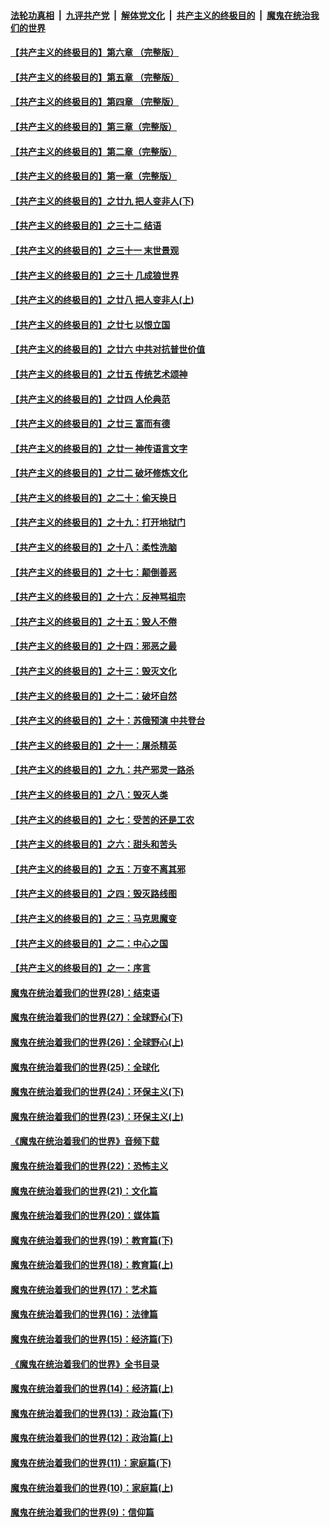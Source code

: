 ####  [法轮功真相](../../../../basic/blob/master/README.md?t=05081231) &nbsp;|&nbsp; [九评共产党](../../../../9ping.md/blob/master/README.md?t=05081231) &nbsp;|&nbsp; [解体党文化](../../../../jtdwh.md/blob/master/README.md?t=05081231)  &nbsp;|&nbsp; [共产主义的终极目的](../../../../gczydzjmd.md/blob/master/README.md?t=05081231) &nbsp;|&nbsp; [魔鬼在统治我们的世界](../../../../mgztzwmdsj.md/blob/master/README.md?t=05081231) 

#### [【共产主义的终极目的】第六章 （完整版）](../pages/nsc422/n11428913.md?t=05081231) 

#### [【共产主义的终极目的】第五章 （完整版）](../pages/nsc422/n11428912.md?t=05081231) 

#### [【共产主义的终极目的】第四章 （完整版）](../pages/nsc422/n11428907.md?t=05081231) 

#### [【共产主义的终极目的】第三章（完整版）](../pages/nsc422/n11428848.md?t=05081231) 

#### [【共产主义的终极目的】第二章（完整版）](../pages/nsc422/n11428831.md?t=05081231) 

#### [【共产主义的终极目的】第一章（完整版）](../pages/nsc422/n11417651.md?t=05081231) 

#### [【共产主义的终极目的】之廿九 把人变非人(下)](../pages/nsc422/n11344140.md?t=05081231) 

#### [【共产主义的终极目的】之三十二 结语](../pages/nsc422/n11360535.md?t=05081231) 

#### [【共产主义的终极目的】之三十一 末世景观](../pages/nsc422/n11351129.md?t=05081231) 

#### [【共产主义的终极目的】之三十 几成狼世界](../pages/nsc422/n11348280.md?t=05081231) 

#### [【共产主义的终极目的】之廿八 把人变非人(上)](../pages/nsc422/n11340492.md?t=05081231) 

#### [【共产主义的终极目的】之廿七 以恨立国](../pages/nsc422/n11336944.md?t=05081231) 

#### [【共产主义的终极目的】之廿六 中共对抗普世价值](../pages/nsc422/n11324785.md?t=05081231) 

#### [【共产主义的终极目的】之廿五 传统艺术颂神](../pages/nsc422/n11296396.md?t=05081231) 

#### [【共产主义的终极目的】之廿四 人伦典范](../pages/nsc422/n11296397.md?t=05081231) 

#### [【共产主义的终极目的】之廿三 富而有德](../pages/nsc422/n11283598.md?t=05081231) 

#### [【共产主义的终极目的】之廿一 神传语言文字](../pages/nsc422/n11263265.md?t=05081231) 

#### [【共产主义的终极目的】之廿二 破坏修炼文化](../pages/nsc422/n11245728.md?t=05081231) 

#### [【共产主义的终极目的】之二十：偷天换日](../pages/nsc422/n11238846.md?t=05081231) 

#### [【共产主义的终极目的】之十九：打开地狱门](../pages/nsc422/n11206376.md?t=05081231) 

#### [【共产主义的终极目的】之十八：柔性洗脑](../pages/nsc422/n11199994.md?t=05081231) 

#### [【共产主义的终极目的】之十七：颠倒善恶](../pages/nsc422/n11179782.md?t=05081231) 

#### [【共产主义的终极目的】之十六：反神骂祖宗](../pages/nsc422/n11166798.md?t=05081231) 

#### [【共产主义的终极目的】之十五：毁人不倦](../pages/nsc422/n11166792.md?t=05081231) 

#### [【共产主义的终极目的】之十四：邪恶之最](../pages/nsc422/n11150249.md?t=05081231) 

#### [【共产主义的终极目的】之十三：毁灭文化](../pages/nsc422/n11135227.md?t=05081231) 

#### [【共产主义的终极目的】之十二：破坏自然](../pages/nsc422/n11135214.md?t=05081231) 

#### [【共产主义的终极目的】之十：苏俄预演 中共登台](../pages/nsc422/n11118424.md?t=05081231) 

#### [【共产主义的终极目的】之十一：屠杀精英](../pages/nsc422/n11118442.md?t=05081231) 

#### [【共产主义的终极目的】之九：共产邪灵一路杀](../pages/nsc422/n11114139.md?t=05081231) 

#### [【共产主义的终极目的】之八：毁灭人类](../pages/nsc422/n11108503.md?t=05081231) 

#### [【共产主义的终极目的】之七：受苦的还是工农](../pages/nsc422/n11101809.md?t=05081231) 

#### [【共产主义的终极目的】之六：甜头和苦头](../pages/nsc422/n11096971.md?t=05081231) 

#### [【共产主义的终极目的】之五：万变不离其邪](../pages/nsc422/n11091285.md?t=05081231) 

#### [【共产主义的终极目的】之四：毁灭路线图](../pages/nsc422/n11086284.md?t=05081231) 

#### [【共产主义的终极目的】之三：马克思魔变](../pages/nsc422/n11061941.md?t=05081231) 

#### [【共产主义的终极目的】之二：中心之国](../pages/nsc422/n11047728.md?t=05081231) 

#### [【共产主义的终极目的】之一：序言](../pages/nsc422/n11086077.md?t=05081231) 

#### [魔鬼在统治着我们的世界(28)：结束语](../pages/nsc422/n10936246.md?t=05081231) 

#### [魔鬼在统治着我们的世界(27)：全球野心(下)](../pages/nsc422/n10928319.md?t=05081231) 

#### [魔鬼在统治着我们的世界(26)：全球野心(上)](../pages/nsc422/n10900318.md?t=05081231) 

#### [魔鬼在统治着我们的世界(25)：全球化](../pages/nsc422/n10788205.md?t=05081231) 

#### [魔鬼在统治着我们的世界(24)：环保主义(下)](../pages/nsc422/n10695307.md?t=05081231) 

#### [魔鬼在统治着我们的世界(23)：环保主义(上)](../pages/nsc422/n10688613.md?t=05081231) 

#### [《魔鬼在统治着我们的世界》音频下载](../pages/nsc422/n10635553.md?t=05081231) 

#### [魔鬼在统治着我们的世界(22)：恐怖主义](../pages/nsc422/n10614727.md?t=05081231) 

#### [魔鬼在统治着我们的世界(21)：文化篇](../pages/nsc422/n10597706.md?t=05081231) 

#### [魔鬼在统治着我们的世界(20)：媒体篇](../pages/nsc422/n10586579.md?t=05081231) 

#### [魔鬼在统治着我们的世界(19)：教育篇(下)](../pages/nsc422/n10564808.md?t=05081231) 

#### [魔鬼在统治着我们的世界(18)：教育篇(上)](../pages/nsc422/n10526970.md?t=05081231) 

#### [魔鬼在统治着我们的世界(17)：艺术篇](../pages/nsc422/n10499093.md?t=05081231) 

#### [魔鬼在统治着我们的世界(16)：法律篇](../pages/nsc422/n10485969.md?t=05081231) 

#### [魔鬼在统治着我们的世界(15)：经济篇(下)](../pages/nsc422/n10469975.md?t=05081231) 

#### [《魔鬼在统治着我们的世界》全书目录](../pages/nsc422/n10464261.md?t=05081231) 

#### [魔鬼在统治着我们的世界(14)：经济篇(上)](../pages/nsc422/n10457370.md?t=05081231) 

#### [魔鬼在统治着我们的世界(13)：政治篇(下)](../pages/nsc422/n10448270.md?t=05081231) 

#### [魔鬼在统治着我们的世界(12)：政治篇(上)](../pages/nsc422/n10444576.md?t=05081231) 

#### [魔鬼在统治着我们的世界(11)：家庭篇(下)](../pages/nsc422/n10440961.md?t=05081231) 

#### [魔鬼在统治着我们的世界(10)：家庭篇(上)](../pages/nsc422/n10435448.md?t=05081231) 

#### [魔鬼在统治着我们的世界(9)：信仰篇](../pages/nsc422/n10432159.md?t=05081231) 

